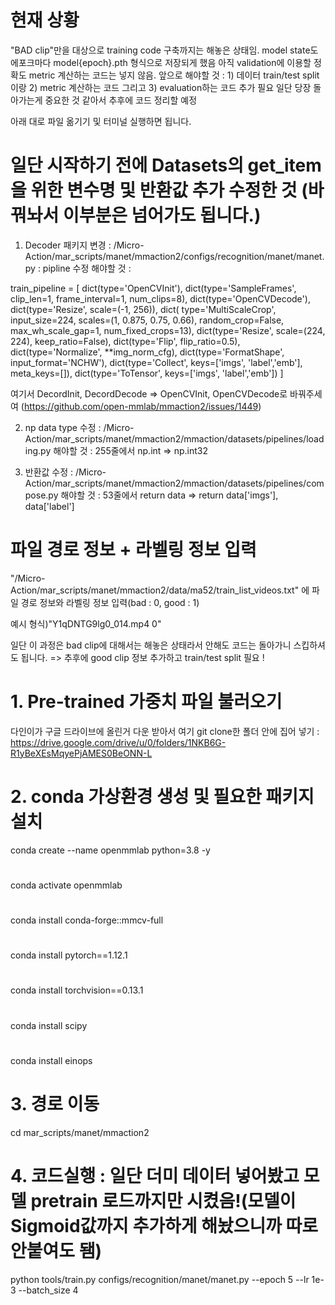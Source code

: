 # 현재 상황
"BAD clip"만을 대상으로 training code 구축까지는 해놓은 상태임. model state도 에포크마다 model{epoch}.pth 형식으로 저장되게 했음 아직 validation에 이용할 정확도 metric 계산하는 코드는 넣지 않음. 
앞으로 해야할 것 : 1) 데이터 train/test split이랑 2) metric 계산하는 코드 그리고 3) evaluation하는 코드 추가 필요
일단 당장 돌아가는게 중요한 것 같아서 추후에 코드 정리할 예정

아래 대로 파일 옮기기 및 터미널 실행하면 됩니다.

# 일단 시작하기 전에 Datasets의 get_item을 위한 변수명 및 반환값 추가 수정한 것 (바꿔놔서 이부분은 넘어가도 됩니다.)
1) Decoder 패키지 변경 : /Micro-Action/mar_scripts/manet/mmaction2/configs/recognition/manet/manet.py : pipline 수정 
해야할 것 : 

train_pipeline = [
    dict(type='OpenCVInit'),
    dict(type='SampleFrames', 
         clip_len=1,
         frame_interval=1,
         num_clips=8),
    dict(type='OpenCVDecode'),
    dict(type='Resize', 
         scale=(-1, 256)),
    dict(
        type='MultiScaleCrop',
        input_size=224,
        scales=(1, 0.875, 0.75, 0.66),
        random_crop=False,
        max_wh_scale_gap=1,
        num_fixed_crops=13),
    dict(type='Resize', scale=(224, 224), keep_ratio=False),
    dict(type='Flip', flip_ratio=0.5),
    dict(type='Normalize', **img_norm_cfg),
    dict(type='FormatShape', input_format='NCHW'),
    dict(type='Collect', keys=['imgs', 'label','emb'], meta_keys=[]),
    dict(type='ToTensor', keys=['imgs', 'label','emb'])
]

여기서 DecordInit, DecordDecode  => OpenCVInit, OpenCVDecode로 바꿔주세여  (https://github.com/open-mmlab/mmaction2/issues/1449)

2) np data type 수정 : /Micro-Action/mar_scripts/manet/mmaction2/mmaction/datasets/pipelines/loading.py
해야할 것 : 255줄에서 np.int => np.int32

3) 반환값 수정 : /Micro-Action/mar_scripts/manet/mmaction2/mmaction/datasets/pipelines/compose.py 
해야할 것 : 53줄에서 return data => return data['imgs'], data['label']

# 파일 경로 정보 + 라벨링 정보 입력
"/Micro-Action/mar_scripts/manet/mmaction2/data/ma52/train_list_videos.txt" 에 파일 경로 정보와 라벨링 정보 입력(bad : 0, good : 1) 

예시 형식)"Y1qDNTG9lg0_014.mp4 0"

일단 이 과정은 bad clip에 대해서는 해놓은 상태라서 안해도 코드는 돌아가니 스킵하셔도 됩니다.
=> 추후에 good clip 정보 추가하고 train/test split 필요 !

# 1. Pre-trained 가중치 파일 불러오기
다인이가 구글 드라이브에 올린거 다운 받아서 여기 git clone한 폴더 안에 집어 넣기 : https://drive.google.com/drive/u/0/folders/1NKB6G-R1yBeXEsMqyePjAMES0BeONN-L 

# 2. conda 가상환경 생성 및 필요한 패키지 설치
conda create --name openmmlab python=3.8 -y
#
conda activate openmmlab
#
conda install conda-forge::mmcv-full
#
conda install pytorch==1.12.1
#
conda install torchvision==0.13.1
#
conda install scipy
#
conda install einops

# 3. 경로 이동
cd mar_scripts/manet/mmaction2

# 4. 코드실행 : 일단 더미 데이터 넣어봤고 모델 pretrain 로드까지만 시켰음!(모델이 Sigmoid값까지 추가하게 해놨으니까 따로 안붙여도 됌)
python tools/train.py configs/recognition/manet/manet.py --epoch 5 --lr 1e-3 --batch_size 4
